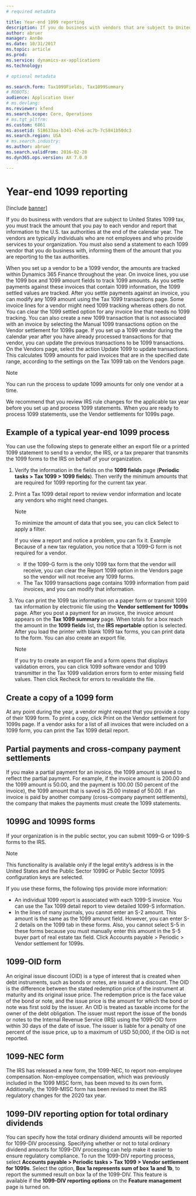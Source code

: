 ```yaml
---
# required metadata

title: Year-end 1099 reporting
description: If you do business with vendors that are subject to United States 1099 tax, you must track the amount that you pay to each vendor and report that information to the US tax authorities at the end of the calendar year. T
author: abruer
manager: AnnBe
ms.date: 10/31/2017
ms.topic: article
ms.prod: 
ms.service: dynamics-ax-applications
ms.technology: 

# optional metadata

ms.search.form: Tax1099Fields, Tax1099Summary
# ROBOTS: 
audience: Application User
# ms.devlang: 
ms.reviewer: kfend
ms.search.scope: Core, Operations
# ms.tgt_pltfrm: 
ms.custom: 6861
ms.assetid: 518633aa-b341-47e6-ac7b-7c5841b50dc3
ms.search.region: USA
# ms.search.industry: 
ms.author: abruer
ms.search.validFrom: 2016-02-28
ms.dyn365.ops.version: AX 7.0.0

---
```


# Year-end 1099 reporting

[!include [banner](../includes/banner.md)]

If you do business with vendors that are subject to United States 1099 tax, you must track the amount that you pay to each vendor and report that information to the U.S. tax authorities at the end of the calendar year. The vendors are typically individuals who are not employees and who provide services to your organization. You must also send a statement to each 1099 vendor that you do business with, informing them of the amount that you are reporting to the tax authorities.

When you set up a vendor to be a 1099 vendor, the amounts are tracked within Dynamics 365 Finance throughout the year. On invoice lines, you use the 1099 box and 1099 amount fields to track 1099 amounts. As you settle payments against these invoices that contain 1099 information, the 1099 settled values are tracked.
After you settle payments against an invoice, you can modify any 1099 amount using the Tax 1099 transactions page. Some invoice lines for a vendor might need 1099 tracking whereas others do not. You can clear the 1099 settled option for any invoice line that needs no 1099 tracking. You can also create a new 1099 transaction that is not associated with an invoice by selecting the Manual 1099 transactions option on the Vendor settlement for 1099s page. If you set up a 1099 vendor during the calendar year after you have already processed transactions for that vendor, you can update the previous transactions to be 1099 transactions. On the Vendors page, select the action Update 1099 to update transactions. This calculates 1099 amounts for paid invoices that are in the specified date range, according to the settings on the Tax 1099 tab on the Vendors page.
> [!NOTE]
> You can run the process to update 1099 amounts for only one vendor at a time. 

We recommend that you review IRS rule changes for the applicable tax year before you set up and process 1099 statements. When you are ready to process 1099 statements, use the Vendor settlements for 1099s page.

## Example of a typical year-end 1099 process
You can use the following steps to generate either an export file or a printed 1099 statement to send to a vendor, the IRS, or a tax preparer that transmits the 1099 forms to the IRS on behalf of your organization.
1. Verify the information in the fields on the **1099 fields** page (**Periodic tasks > Tax 1099 > 1099 fields**). Then verify the minimum amounts that are required for 1099 reporting for the current tax year.
2. Print a Tax 1099 detail report  to review vendor information and locate any vendors who might need changes.
   > [!NOTE]
   > To minimize the amount of data that you see, you can click Select to apply a filter.
   > 
   > If you view a report and notice a problem, you can fix it. Example Because of a new tax regulation, you notice that a 1099-G form is not required for a vendor.
   > -   If the 1099-G form is the only 1099 tax form that the vendor will receive, you can clear the Report 1099 option in the Vendors page so the vendor will not receive any 1099 forms.
   > -   The Tax 1099 transactions page contains 1099 information from paid invoices, and you can modify that information.

3. You can print the 1099 tax information on a paper form or transmit 1099 tax information by electronic file using the **Vendor settlement for 1099s** page. After you post a payment for an invoice, the invoice amount appears on the **Tax 1099 summary** page. When totals for a box reach the amount in the **1099 fields** list, the **IRS reportable** option is selected. After you load the printer with blank 1099 tax forms, you can print data to the form. You can also create an export file.
   > [!NOTE]
   > If you try to create an export file and a form opens that displays validation errors, you can click 1099 software vendor and 1099 transmitter in the Tax 1099 validation errors form to enter missing field values. Then click Recheck for errors to revalidate the file. 

## Create a copy of a 1099 form
At any point during the year, a vendor might request that you provide a copy of their 1099 form. To print a copy, click Print on the Vendor settlement for 1099s page. If a vendor asks for a list of all invoices that were included on a 1099 form, you can print the Tax 1099 detail report.

## Partial payments and cross-company payment settlements
If you make a partial payment for an invoice, the 1099 amount is saved to reflect the partial payment. For example, if the invoice amount is 200.00 and the 1099 amount is 50.00, and the payment is 100.00 (50 percent of the invoice), the 1099 amount that is saved is 25.00 instead of 50.00. If an invoice is paid by another company (cross-company payment settlements), the company that makes the payments must create the 1099 statements.

## 1099G and 1099S forms
If your organization is in the public sector, you can submit 1099-G or 1099-S forms to the IRS.
> [!NOTE]
> This functionality is available only if the legal entity’s address is in the United States and the Public Sector 1099G or Public Sector 1099S configuration keys are selected.

If you use these forms, the following tips provide more information:
-   An individual 1099 report is associated with each 1099-S invoice. You can use the Tax 1099 detail report to view detailed 1099-S information.
-   In the lines of many journals, you cannot enter an S-2 amount. This amount is the same as the 1099 amount field. However, you can enter S-2 details on the 1099 tab in these forms. Also, you cannot select S-5 in these forms because you must manually enter this amount in the S-5 buyer part of real estate tax field. Click Accounts payable &gt; Periodic &gt; Vendor settlement for 1099s.

## 1099-OID form
An original issue discount (OID) is a type of interest that is created when debt instruments, such as bonds or notes, are issued at a discount. The OID is the difference between the stated redemption price of the instrument at maturity and its original issue price. The redemption price is the face value of the bond or note, and the issue price is the amount for which the bond or note was first sold by the issuer. An OID is treated as taxable income for the owner of the debt obligation. The issuer must report the issue of the bonds or notes to the Internal Revenue Service (IRS) using the 1099-OID form within 30 days of the date of issue. The issuer is liable for a penalty of one percent of the issue price, up to a maximum of USD 50,000, if the OID is not reported.

## 1099-NEC form
The IRS has released a new form, the 1099-NEC, to report non-employee compensation. Non-employee compensation, which was previously included in the 1099 MISC form, has been moved to its own form. Additionally, the 1099-MISC form has been revised to meet the IRS regulatory changes for the 2020 tax year.

## 1099-DIV reporting option for total ordinary dividends
You can specify how the total ordinary dividend amounts will be reported for 1099-DIV processing. Specifying whether or not to total ordinary dividend amounts for 1099-DIV processing can help make it easier to ensure regulatory compliance. To run the 1099-DIV reporting process, select **Accounts payable > Periodic tasks > Tax 1099 > Vendor settlement for 1099s**. Select the option, **Box 1a represents sum of box 1a and 1b**, to report the summed result on box 1a of the 1099-DIV. This feature is available if the **1099-DIV reporting options** on the **Feature management** page is turned on.




